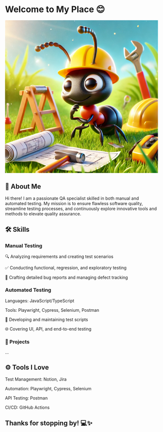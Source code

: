 # Welcome to My Place 😊
![Opis slike](vredni_mrav.webp)


## 🌟 About Me

Hi there! I am a passionate QA specialist skilled in both manual and automated testing. My mission is to ensure flawless software quality, streamline testing processes, and continuously explore innovative tools and methods to elevate quality assurance.

## 🛠️ Skills

### Manual Testing

🔍 Analyzing requirements and creating test scenarios

✅ Conducting functional, regression, and exploratory testing

🐞 Crafting detailed bug reports and managing defect tracking

### Automated Testing

Languages: JavaScript/TypeScript

Tools: Playwright, Cypress, Selenium, Postman

🤖 Developing and maintaining test scripts

🌐 Covering UI, API, and end-to-end testing

### 🚀 Projects

...

## ⚙️ Tools I Love

Test Management: Notion, Jira

Automation: Playwright, Cypress, Selenium

API Testing: Postman

CI/CD: GitHub Actions



## Thanks for stopping by! 💻✨
